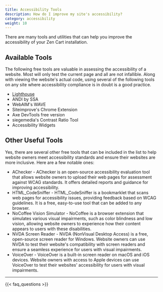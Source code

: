 ```yaml
---
title: Accessibility Tools
description: How do I improve my site's accessibility?
category: accessibility
weight: 10
---
```


There are many tools and utilities that can help you improve the accessibility of your Zen Cart installation. 

## Available Tools

The following free tools are valuable in assessing the accessibility of a website.  Most will only test the current page and all are not infallible.  Along with viewing the website's actual code, using several of the following tools on any site where accessibility compliance is in doubt is a good practice.

* [Lighthouse](/user/accessibility/lighthouse/)
* ANDI by SSA
* WebAIM's WAVE
* Siteimprove's Chrome Extension
* Axe DevTools free version
* siegemedia's Contrast Ratio Tool
* Accessibility Widgets

## Other Useful Tools

Yes, there are several other free tools that can be included in the list to help website owners meet accessibility standards and ensure their websites are more inclusive. Here are a few notable ones:

* AChecker - AChecker is an open-source accessibility evaluation tool that allows website owners to upload their web pages for assessment against WCAG standards. It offers detailed reports and guidance for improving accessibility.
* HTML_CodeSniffer - HTML_CodeSniffer is a bookmarklet that scans web pages for accessibility issues, providing feedback based on WCAG guidelines. It is a free, easy-to-use tool that can be added to any browser.
* NoCoffee Vision Simulator - NoCoffee is a browser extension that simulates various visual impairments, such as color blindness and low vision, allowing website owners to experience how their content appears to users with these disabilities.
* NVDA Screen Reader - NVDA (NonVisual Desktop Access) is a free, open-source screen reader for Windows. Website owners can use NVDA to test their website's compatibility with screen readers and ensure a seamless experience for users with visual impairments.
* VoiceOver - VoiceOver is a built-in screen reader on macOS and iOS devices. Website owners with access to Apple devices can use VoiceOver to test their websites' accessibility for users with visual impairments.

---
<!-- please keep this at the end --> 
{{< faq_questions >}}
